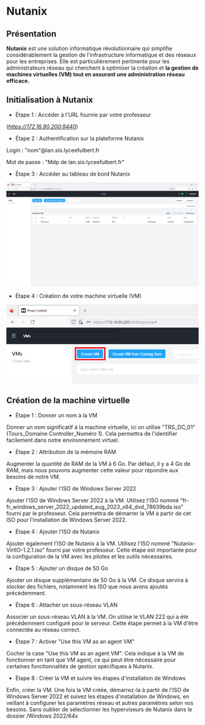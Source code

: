 # **Nutanix**

## Présentation 
**Nutanix** est une solution informatique révolutionnaire qui simplifie considérablement la gestion de l'infrastructure informatique et des réseaux pour les entreprises. Elle est particulièrement pertinente pour les administrateurs réseau qui cherchent à optimiser la création et **la gestion de machines virtuelles (VM) tout en assurant une administration réseau efficace.**


## Initialisation à Nutanix

- Étape 1 : Accéder à l'URL fournie par votre professeur 

(*https://172.16.90.200:9440*)

- Étape 2 : Authentification sur la plateforme Nutanix 

Login : "nom"@lan.sio.lyceefulbert.fr

Mot de passe : "Mdp de lan.sio.lyceefulbert.fr"

- Étape 3 : Accéder au tableau de bord Nutanix

![Tableau de bord Nutanix](img/tbl_de_bord_nutanix.png)

- Étape 4 : Création de votre machine virtuelle (VM)

![Create VM Nutanix](img/create_vm_nutanix.png)

## Création de la machine virtuelle


- Étape 1 : Donner un nom à la VM

Donner un nom significatif à la machine virtuelle, ici on utilise "TRS_DC_01" (Tours_Domaine Controller_Numéro 1). Cela permettra de l'identifier facilement dans notre environnement virtuel.


- Étape 2 : Attribution de la mémoire RAM

Augmenter la quantité de RAM de la VM à 6 Go. Par défaut, il y a 4 Go de RAM, mais nous pouvons augmenter cette valeur pour répondre aux besoins de notre VM.


- Étape 3 : Ajouter l'ISO de Windows Server 2022

Ajouter l'ISO de Windows Server 2022 à la VM. Utilisez l'ISO nommé "fr-fr_windows_server_2022_updated_aug_2023_x64_dvd_78639bda.iso" fourni par le professeur. Cela permettra de démarrer la VM à partir de cet ISO pour l'installation de Windows Server 2022.


- Étape 4 : Ajouter l'ISO de Nutanix

Ajouter également l'ISO de Nutanix à la VM. Utilisez l'ISO nommé "Nutanix-VirtIO-1.2.1.iso" fourni par votre professeur. Cette étape est importante pour la configuration de la VM avec les pilotes et les outils nécessaires.


- Étape 5 : Ajouter un disque de 50 Go

Ajouter un disque supplémentaire de 50 Go à la VM. Ce disque servira à stocker des fichiers, notamment les ISO que nous avons ajoutés précédemment.


- Étape 6 : Attacher un sous-réseau VLAN

Associer un sous-réseau VLAN à la VM. On utilise le VLAN 222 qui a été précédemment configuré pour le serveur. Cette étape permet à la VM d'être connectée au réseau correct.


- Étape 7 : Activer "Use this VM as an agent VM"

Cocher la case "Use this VM as an agent VM". Cela indique à la VM de fonctionner en tant que VM agent, ce qui peut être nécessaire pour certaines fonctionnalités de gestion spécifiques à Nutanix.


- Étape 8 : Créer la VM et suivre les étapes d'installation de Windows

Enfin, créer la VM. Une fois la VM créée, démarrez-la à partir de l'ISO de Windows Server 2022 et suivez les étapes d'installation de Windows, en veillant à configurer les paramètres réseau et autres paramètres selon vos besoins. Sans oublier de sélectionner les hyperviseurs de Nutanix dans le dossier /Windows 2022/64x